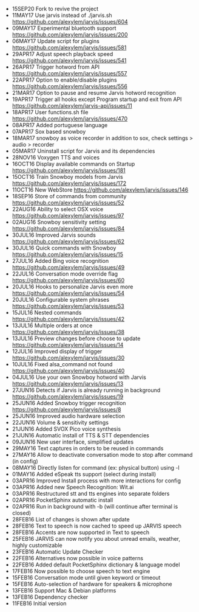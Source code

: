 - 15SEP20 Fork to revive the project
- 11MAY17 Use jarvis instead of ./jarvis.sh https://github.com/alexylem/jarvis/issues/604
- 09MAY17 Experimental bluetooth support https://github.com/alexylem/jarvis/issues/200
- 06MAY17 Update script for plugins https://github.com/alexylem/jarvis/issues/581
- 29APR17 Adjust speech playback speed https://github.com/alexylem/jarvis/issues/541 
- 26APR17 Trigger hotword from API https://github.com/alexylem/jarvis/issues/557
- 22APR17 Option to enable/disable plugins https://github.com/alexylem/jarvis/issues/556
- 21MAR17 Option to pause and resume Jarvis hotword recognition
- 19APR17 Trigger all hooks except Program startup and exit from API https://github.com/alexylem/jarvis-api/issues/11
- 18APR17 User functions.sh file https://github.com/alexylem/jarvis/issues/470
- 08APR17 Added portuguese language
- 07APR17 Sox based snowboy
- 18MAR17 snowboy as voice recorder in addition to sox, check settings > audio > recorder
- 05MAR17 Uninstall script for Jarvis and its dependencies
- 28NOV16 Voxygen TTS and voices
- 16OCT16 Display available commands on Startup https://github.com/alexylem/jarvis/issues/181
- 15OCT16 Train Snowboy models from Jarvis https://github.com/alexylem/jarvis/issues/172
- 11OCT16 New WebStore https://github.com/alexylem/jarvis/issues/146
- 18SEP16 Store of commands from community https://github.com/alexylem/jarvis/issues/52
- 22AUG16 Ability to select OSX voice https://github.com/alexylem/jarvis/issues/97
- 02AUG16 Snowboy sensitivity setting https://github.com/alexylem/jarvis/issues/84
- 30JUL16 Improved Jarvis sounds https://github.com/alexylem/jarvis/issues/62
- 30JUL16 Quick commands with Snowboy https://github.com/alexylem/jarvis/issues/15
- 27JUL16 Added Bing voice recognition https://github.com/alexylem/jarvis/issues/49
- 22JUL16 Conversation mode override flag https://github.com/alexylem/jarvis/issues/60
- 20JUL16 Hooks to personalize Jarvis even more https://github.com/alexylem/jarvis/issues/54
- 20JUL16 Configurable system phrases https://github.com/alexylem/jarvis/issues/53
- 15JUL16 Nested commands https://github.com/alexylem/jarvis/issues/42
- 13JUL16 Multiple orders at once https://github.com/alexylem/jarvis/issues/38
- 13JUL16 Preview changes before choose to update https://github.com/alexylem/jarvis/issues/14
- 12JUL16 Improved display of trigger https://github.com/alexylem/jarvis/issues/30
- 10JUL16 Fixed alsa_command not found https://github.com/alexylem/jarvis/issues/40
- 04JUL16 Use your own Snowboy hotword with Jarvis https://github.com/alexylem/jarvis/issues/13
- 27JUN16 Detects if Jarvis is already running in background https://github.com/alexylem/jarvis/issues/19
- 25JUN16 Added Snowboy trigger recognition https://github.com/alexylem/jarvis/issues/8
- 25JUN16 Improved audio hardware selection
- 22JUN16 Volume & sensitivity settings
- 21JUN16 Added SVOX Pico voice synthesis
- 21JUN16 Automatic install of TTS & STT dependencies
- 09JUN16 New user interface, simplified updates
- 29MAY16 Text captures in orders to be reused in commands
- 27MAY16 Allow to deactivate conversation mode to stop after command (in config)
- 08MAY16 Directly listen for command (ex: physical button) using -l
- 01MAY16 Added eSpeak tts support (select during install)
- 03APR16 Improved Install process with more interactions for config
- 03APR16 Added new Speech Recognition: Wit.ai
- 03APR16 Restructured stt and tts engines into separate folders
- 02APR16 PocketSphinx automatic install
- 02APR16 Run in background with -b (will continue after terminal is closed)
- 28FEB16 List of changes is shown after update
- 28FEB16 Text to speech is now cached to speed up JARVIS speech
- 28FEB16 Accents are now supported in Text to speech
- 25FEB16 JARVIS can now notify you about unread emails, weather, highly customizable
- 23FEB16 Automatic Update Checker
- 22FEB16 Alternatives now possible in voice patterns
- 22FEB16 Added default PocketSphinx dictionary & language model
- 17FEB16 Now possible to choose speech to text engine
- 15FEB16 Conversation mode until given keyword or timeout
- 15FEB16 Auto-selection of hardware for speakers & microphone
- 13FEB16 Support Mac & Debian platforms
- 13FEB16 Dependency checker
- 11FEB16 Initial version
